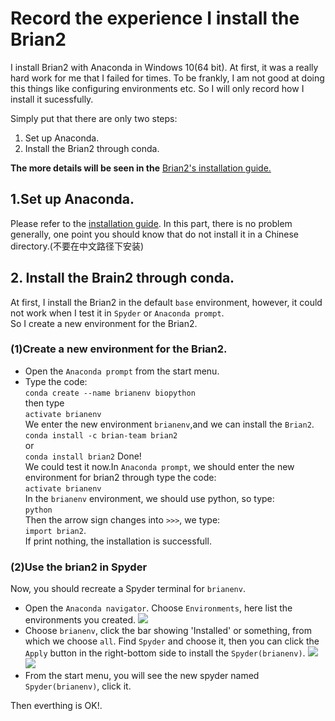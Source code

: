 Record the experience I install the Brian2
===
I install Brian2 with Anaconda in Windows 10(64 bit). At first, it was a really hard work for me that I failed for times. To be frankly, I am not good at doing this things like configuring environments etc. So I will only record how I install it sucessfully. 

Simply put that there are only two steps: 
1. Set up Anaconda.
2. Install the Brian2 through conda.<br>

**The more details will be seen in the** [Brian2's installation guide.](https://brian2.readthedocs.io/en/stable/introduction/install.html)
## 1.Set up Anaconda.<br>
Please refer to the [installation guide](https://docs.anaconda.com/anaconda/install/).
In this part, there is no problem generally, one point you should know that do not install it in a Chinese directory.(不要在中文路径下安装)

## 2. Install the Brain2 through conda.
At first, I install the Brian2 in the default `base` environment, however, it could not work when I test it in `Spyder` or `Anaconda prompt`.<br>
So I create a new environment for the Brian2.
### (1)Create a new environment for the Brian2.
* Open the `Anaconda prompt` from the start menu.
* Type the code:<br>
`conda create --name brianenv biopython`<br>
then type<br>
`activate brianenv`<br>
We enter the new environment `brianenv`,and we can install the `Brian2`.<br>
`conda install -c brian-team brian2 `<br>
or<br>
`conda install brian2`
Done!<br>
We could test it now.In `Anaconda prompt`, we should enter the new environment for brian2 through type the code:<br>
`activate brianenv`<br>
In the `brianenv` environment, we should use python, so type:<br>
`python`<br>
Then the arrow sign changes into `>>>`, we type:<br>
`import brian2`.<br>
If print nothing, the installation is successfull.

### (2)Use the brian2 in Spyder
Now, you should recreate a Spyder terminal for `brianenv`.<br>
* Open the `Anaconda navigator`. Choose `Environments`, here list the environments you created.
![](https://github.com/HardworkingChris/Brian2_Learning/raw/master/install1.png)  
* Choose `brianenv`, click the bar showing 'Installed' or something, from which we choose `all`. Find `Spyder` and choose it, then you can click the `Apply` button in the right-bottom side to install the `Spyder(brianenv)`.
![](https://github.com/HardworkingChris/Brian2_Learning/raw/master/install2.png) 
![](https://github.com/HardworkingChris/Brian2_Learning/raw/master/install3.png) 
* From the start menu, you will see the new spyder named `Spyder(brianenv)`, click it.<br>

Then everthing is OK!.
